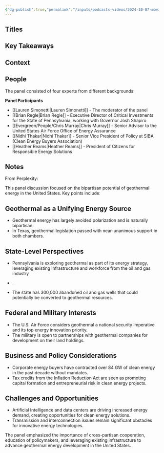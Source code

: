 ```yaml
---
{"dg-publish":true,"permalink":"/inputs/podcasts-videos/2024-10-07-moving-forward-together-in-a-polarized-world-geothermal-and-the-prospect-of-compromise-pivot-2024/","tags":["podcast_notes"]}
---
```


## Titles


## Key Takeaways

## Context



## People
The panel consisted of four experts from different backgrounds:

**Panel Participants**

- [[Lauren Simonetti\|Lauren Simonetti]] - The moderator of the panel
- [[Brian Regle\|Brian Regle]] - Executive Director of Critical Investments for the State of Pennsylvania, working with Governor Josh Shapiro
- [[Evergreen/People/Chris Murray\|Chris Murray]] - Senior Advisor to the United States Air Force Office of Energy Assurance
- [[Nidhi Thakar\|Nidhi Thakar]] - Senior Vice President of Policy at SIBA (Clean Energy Buyers Association)
- [[Heather Reams\|Heather Reams]] - President of Citizens for Responsible Energy Solutions

## Notes

From Perplexity:

This panel discussion focused on the bipartisan potential of geothermal energy in the United States. Key points include:

## Geothermal as a Unifying Energy Source

- Geothermal energy has largely avoided polarization and is naturally bipartisan.
- In Texas, geothermal legislation passed with near-unanimous support in both chambers.

## State-Level Perspectives

- Pennsylvania is exploring geothermal as part of its energy strategy, leveraging existing infrastructure and workforce from the oil and gas industry

    

- .
- The state has 300,000 abandoned oil and gas wells that could potentially be converted to geothermal resources.

## Federal and Military Interests

- The U.S. Air Force considers geothermal a national security imperative and its top energy innovation priority.
- The military is open to partnerships with geothermal companies for development on their land holdings.

## Business and Policy Considerations

- Corporate energy buyers have contracted over 84 GW of clean energy in the past decade without mandates.
- Tax credits from the Inflation Reduction Act are seen as promoting capital formation and entrepreneurial risk in clean energy projects.

## Challenges and Opportunities

- Artificial Intelligence and data centers are driving increased energy demand, creating opportunities for clean energy solutions.
- Transmission and interconnection issues remain significant obstacles for innovative energy technologies.

The panel emphasized the importance of cross-partisan cooperation, education of policymakers, and leveraging existing infrastructure to advance geothermal energy development in the United States.